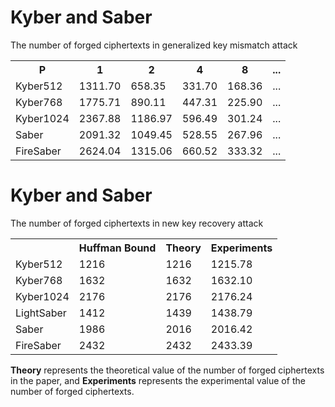 
# Kyber and Saber

The number of forged ciphertexts in generalized key mismatch attack

<div>
    <table border="0">
	  <tr>
	    <th>P</th>
	    <th>1</th>
	    <th>2</th>
	    <th>4</th>
	    <th>8</th>
	    <th>...</th>
	  </tr>
	  <tr>
	    <td>Kyber512</td>
	    <td>1311.70</td>
	    <td>658.35</td>
	    <td>331.70</td>
	    <td>168.36</td>
	    <td>...</td>
	  </tr>
	  <tr>
	    <td>Kyber768</td>
	    <td>1775.71</td>
	    <td>890.11</td>
	    <td>447.31</td>
	    <td>225.90</td>
	    <td>...</td>
	  </tr>
	  <tr>
	    <td>Kyber1024</td>
	    <td>2367.88</td>
	    <td>1186.97</td>
	    <td>596.49</td>
	    <td>301.24</td>
	    <td>...</td>
	  </tr>
	  <tr>
	    <td>Saber</td>
	    <td>2091.32</td>
	    <td>1049.45</td>
	    <td>528.55</td>
	    <td>267.96</td>
	    <td>...</td>
	  </tr>
	  <tr>
	    <td>FireSaber</td>
	    <td>2624.04</td>
	    <td>1315.06</td>
	    <td>660.52</td>
	    <td>333.32</td>
	    <td>...</td>
	  </tr>
    </table>
</div>


# Kyber and Saber

The number of forged ciphertexts in new key recovery attack

<div>
    <table border="0">
	  <tr>
	    <th></th>
	    <th>Huffman Bound</th>
	    <th> Theory </th>
	    <th>Experiments</th>
	  </tr>
	  <tr>
	    <td>Kyber512</td>
	    <td>1216</td>
	    <td>1216</td>
	    <td>1215.78</td>
	  </tr>
	  <tr>
	    <td>Kyber768</td>
	    <td>1632</td>
	    <td>1632</td>
	    <td>1632.10</td>
	  </tr>
	  <tr>
	    <td>Kyber1024</td>
	    <td>2176</td>
	    <td>2176</td>
	    <td>2176.24</td>
	  </tr>
	  <tr>
	    <td>LightSaber</td>
	    <td>1412</td>
	    <td>1439</td>
	    <td>1438.79</td>
	  </tr>
	  <tr>
	    <td>Saber</td>
	    <td>1986</td>
	    <td>2016</td>
	    <td>2016.42</td>
	  </tr>
	  <tr>
	    <td>FireSaber</td>
	    <td>2432</td>
	    <td>2432</td>
	    <td>2433.39</td>
	  </tr>
    </table>
</div>

**Theory** represents the theoretical value of the number of forged ciphertexts in the paper, and **Experiments** represents the experimental value of the number of forged ciphertexts.
